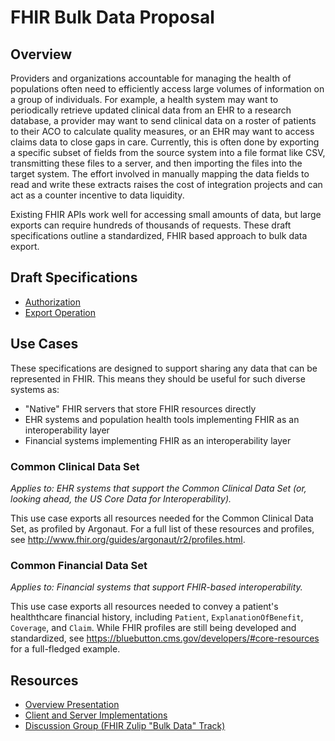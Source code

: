 # FHIR Bulk Data Proposal

## Overview

Providers and organizations accountable for managing the health of populations often need to efficiently access large volumes of information on a group of individuals. For example, a health system may want to periodically retrieve updated clinical data from an EHR to a research database, a provider may want to send clinical data on a roster of patients to their ACO to calculate quality measures, or an EHR may want to access claims data to close gaps in care. Currently, this is often done by exporting a specific subset of fields from the source system into a file format like CSV, transmitting these files to a server, and then importing the files into the target system. The effort involved in manually mapping the data fields to read and write these extracts raises the cost of integration projects and can act as a counter incentive to data liquidity.

Existing FHIR APIs work well for accessing small amounts of data, but large exports can require hundreds of thousands of requests. These draft specifications outline a standardized, FHIR based approach to bulk data export.

## Draft Specifications
 - [Authorization](./authorization.md)
 - [Export Operation](./export.md)

## Use Cases
These specifications are designed to support sharing any data that can be represented in FHIR. This means they should be useful for such diverse systems as:

* "Native" FHIR servers that store FHIR resources directly
* EHR systems and population health tools implementing FHIR as an interoperability layer
* Financial systems implementing FHIR as an interoperability layer

### Common Clinical Data Set
*Applies to: EHR systems that support the Common Clinical Data Set (or, looking ahead, the US Core Data for Interoperability).*

This use case exports all resources needed for the Common Clinical Data Set, as profiled by Argonaut. For a full list of these resources and profiles, see http://www.fhir.org/guides/argonaut/r2/profiles.html.

### Common Financial Data Set
*Applies to: Financial systems that support FHIR-based interoperability.*

This use case exports all resources needed to convey a patient's healththcare financial history, including `Patient`,  `ExplanationOfBenefit`, `Coverage`, and `Claim`. While FHIR profiles are still being developed and standardized, see https://bluebutton.cms.gov/developers/#core-resources for a full-fledged example.

## Resources
 - [Overview Presentation](https://docs.google.com/presentation/d/14ZHmam9hwz6-SsCG1YqUIQnJ56bvSqEatebltgEVR6c/edit?usp=sharing)
 - [Client and Server Implementations](./implementations.md)
 - [Discussion Group (FHIR Zulip "Bulk Data" Track)](https://chat.fhir.org/#narrow/stream/bulk.20data)
